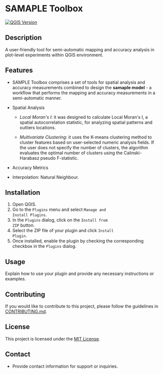 # SAMAPLE Toolbox

[![QGIS Version](https://img.shields.io/badge/QGIS-3.x-brightgreen)](https://qgis.org/)

## Description

A user-friendly tool for semi-automatic mapping and accuracy analysis  in plot-level experiments within QGIS environment.

## Features

- SAMPLE Toolbox comprises a set of tools for spatial analysis and accuracy measurements combined to design the **samaple model** - a workflow that performs the mapping and accuracy measurements in a semi-automatic manner.

- Spatial Analysis
    - *Local Moran's I*: it was designed to calculate Local Moran's I, a spatial autocorrelation statistic, for analyzing spatial patterns and outliers locations.

    - *Multivariate Clustering*: it uses the K-means clustering method to cluster features based on user-selected numeric analysis fields.
    If the user does not specify the number of clusters, the algorithm evaluates the optimal number of clusters using the Calinski-Harabasz pseudo F-statistic.

- Accuracy Metrics

- Interpolation: Natural Neighbour.

## Installation

1. Open QGIS.
2. Go to the <code>Plugins</code> menu and select <code>Manage and Install Plugins</code>.
3. In the <code>Plugins</code> dialog, click on the <code>Install from ZIP</code> button.
4. Select the ZIP file of your plugin and click <code>Install Plugin</code>.
5. Once installed, enable the plugin by checking the corresponding checkbox in the <code>Plugins</code> dialog.

## Usage

Explain how to use your plugin and provide any necessary instructions or examples.

## Contributing

If you would like to contribute to this project, please follow the guidelines in [CONTRIBUTING.md](CONTRIBUTING.md).

## License

This project is licensed under the [MIT License](LICENSE).

## Contact

- Provide contact information for support or inquiries.
